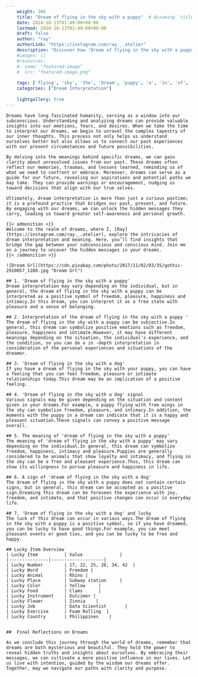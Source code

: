 ```yaml
---
    weight: 306
    title: "Dream of flying in the sky with a puppy"  # Assuming 'title' column exists
    date: 2024-10-13T01:49:00+08:00
    lastmod: 2024-10-13T01:49:00+08:00
    draft: false
    author: "ray"
    authorLink: "https://instagram.com/ray._.atelier"
    description: "Discover how 'Dream of flying in the sky with a puppy' can interpret your future and uncover its significant meanings in your life."
    #images: []
    #resources:
    #- name: "featured-image"
    #  src: "featured-image.png"
    
    tags: ['flying', 'sky', 'the', 'Dream', 'puppy', 'a', 'in', 'of', 'with']
    categories: ["Dream Interpretation"]
    
    lightgallery: true
---
```

    
    Dreams have long fascinated humanity, serving as a window into our subconscious. Understanding and analyzing dreams can provide valuable insights into our emotions, fears, and desires. When we take the time to interpret our dreams, we begin to unravel the complex tapestry of our inner thoughts. This process not only helps us understand ourselves better but also allows us to connect our past experiences with our present circumstances and future possibilities.
    
    By delving into the meanings behind specific dreams, we can gain clarity about unresolved issues from our past. These dreams often reflect our memories, traumas, and lessons learned, reminding us of what we need to confront or embrace. Moreover, dreams can serve as a guide for our future, revealing our aspirations and potential paths we may take. They can provide warnings or encouragement, nudging us toward decisions that align with our true selves.
    
    Ultimately, dream interpretation is more than just a curious pastime; it is a profound practice that bridges our past, present, and future. By engaging with our dreams, we can unlock the hidden messages they carry, leading us toward greater self-awareness and personal growth.
    
    {{< admonition >}}
    Welcome to the realm of dreams, where I, [Ray](https://instagram.com/ray._.atelier), explore the intricacies of dream interpretation and meaning. Here, you’ll find insights that bridge the gap between your subconscious and conscious mind. Join me on a journey to uncover the hidden messages in your dreams.
    {{< /admonition >}}
    
    ![Dream Grl](https://cdn.pixabay.com/photo/2017/11/02/03/35/gothic-2910057_1280.jpg "Dream Grl")
    
    ## 1. 'Dream of flying in the sky with a puppy'
    Dream interpretation may vary depending on the individual, but in general, the dream of flying in the sky with a puppy can be interpreted as a positive symbol of freedom, pleasure, happiness and intimacy.In this dream, you can interpret it as a free state with pleasure and a sense of belonging.
    
    ## 2. Interpretation of the dream of flying in the sky with a puppy '
    The dream of flying in the sky with a puppy can be subjective.In general, this dream can symbolize positive emotions such as freedom, pleasure, happiness and intimate.However, it may have different meanings depending on the situation, the individual's experience, and the condition, so you can do a in -depth interpretation in consideration of the personal experiences and situations of the dreamer.
    
    ## 3. 'Dream of flying in the sky with a dog'
    If you have a dream of flying in the sky with your puppy, you can have a feeling that you can feel freedom, pleasure or intimate relationships today.This dream may be an implication of a positive feeling.
    
    ## 4. 'Dream of flying in the sky with a dog' signal
    Various signals may be given depending on the situation and content given in your dreams.For example, a puppy flying with free wings in the sky can symbolize freedom, pleasure, and intimacy.In addition, the moments with the puppy in a dream can indicate that it is a happy and pleasant situation.These signals can convey a positive message overall.
    
    ## 5. The meaning of 'dream of flying in the sky with a puppy'
    The meaning of 'dream of flying in the sky with a puppy' may vary depending on the individual.In general, this dream can symbolize freedom, happiness, intimacy and pleasure.Puppies are generally considered to be animals that show loyalty and intimacy, and flying in the sky can be a free and pleasant experience.Thus, this dream can show its willingness to pursue pleasure and happiness in life.
    
    ## 6. A sign of 'dream of flying in the sky with a dog'
    The dream of flying in the sky with a puppy does not contain certain signs, but in general, this dream can be accepted as a positive sign.Dreaming this dream can be foreseen the experience with joy, freedom, and intimate, and that positive changes can occur in everyday life.
    
    ## 7. 'Dream of flying in the sky with a dog' and lucky
    The luck of this dream can occur in various ways.The dream of flying in the sky with a puppy is a positive symbol, so if you have dreamed, you can be lucky to have good things.For example, you can meet pleasant events or good ties, and you can be lucky to be free and happy.
    
    ## Lucky Item Overview
    | Lucky Item          | Value              |
    |---------------|--------------------|
    | Lucky Number        | 17, 22, 25, 26, 34, 42  |
    | Lucky Word          | Freedom |
    | Lucky Animal        | Rhino |
    | Lucky Place         | Subway station     |
    | Lucky Color         | Yellow     |
    | Lucky Food          | Clams      |
    | Lucky Instrument    | Dulcimer |
    | Lucky Flower        | Zinnia    |
    | Lucky Job           | Data Scientist       |
    | Lucky Exercise      | Foam Rolling  |
    | Lucky Country       | Philippines    |
    
    
    ##  Final Reflections on Dreams
    
    As we conclude this journey through the world of dreams, remember that dreams are both mysterious and beautiful. They hold the power to reveal hidden truths and insights about ourselves. By embracing their messages, we can cultivate a more positive influence in our lives. Let us live with intention, guided by the wisdom our dreams offer. Together, may we navigate our paths with clarity and purpose.
    